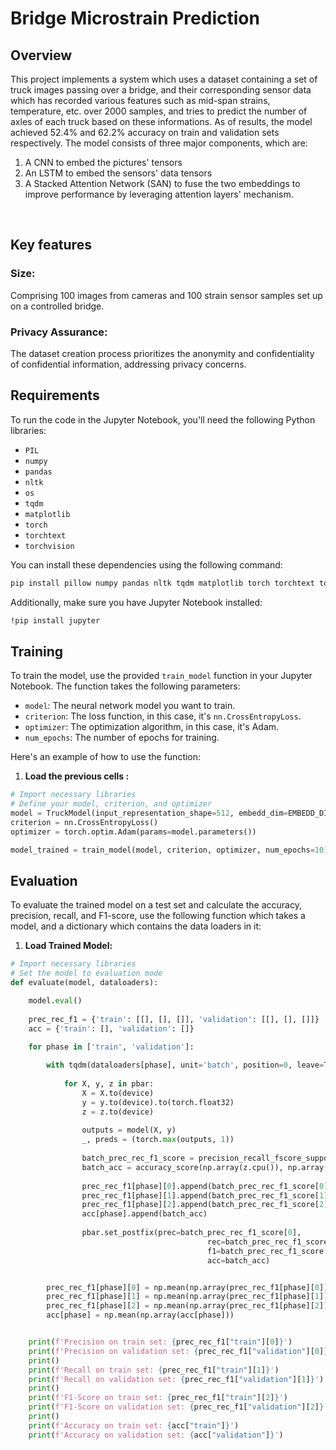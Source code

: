 # Bridge Microstrain Prediction

## Overview

This project implements a system which uses a dataset containing a set of truck images passing over a bridge, and their corresponding sensor data which has recorded various features such as mid-span strains, temperature, etc. over 2000 samples, and tries to predict the number of axles of each truck based on these informations. As of results, the model achieved 52.4% and 62.2% accuracy on train and validation sets respectively. The model consists of three major components, which are:


1. A CNN to embed the pictures' tensors
2. An LSTM to embed the sensors' data tensors
3. A Stacked Attention Network (SAN) to fuse the two embeddings to improve performance by leveraging attention layers' mechanism.

<br>

## Key features 
### Size: 
Comprising 100  images  from cameras and 100 strain sensor samples set up on a controlled bridge.
### Privacy Assurance: 
The dataset creation process prioritizes the anonymity and confidentiality of confidential information, addressing privacy concerns.


## Requirements

To run the code in the Jupyter Notebook, you'll need the following Python libraries:

- `PIL`
- `numpy`
- `pandas`
- `nltk`
- `os`
- `tqdm`
- `matplotlib`
- `torch`
- `torchtext`
- `torchvision`

You can install these dependencies using the following command:

```bash
pip install pillow numpy pandas nltk tqdm matplotlib torch torchtext torchvision
```

Additionally, make sure you have Jupyter Notebook installed:
```bash
!pip install jupyter
 ```

## Training

To train the model, use the provided `train_model` function in your Jupyter Notebook. The function takes the following parameters:

- `model`: The neural network model you want to train.
- `criterion`: The loss function, in this case, it's `nn.CrossEntropyLoss`.
- `optimizer`: The optimization algorithm, in this case, it's Adam.
- `num_epochs`: The number of epochs for training.

Here's an example of how to use the function:
1. **Load the previous cells :**

```python
# Import necessary libraries
# Define your model, criterion, and optimizer
model = TruckModel(input_representation_shape=512, embedd_dim=EMBEDD_DIM, num_classes=num_classes).to(device)
criterion = nn.CrossEntropyLoss()
optimizer = torch.optim.Adam(params=model.parameters())

model_trained = train_model(model, criterion, optimizer, num_epochs=10)
```
## Evaluation

To evaluate the trained model on a test set and calculate the accuracy, precision, recall, and F1-score, use the following function which takes a model, and a dictionary which contains the data loaders in it:

1. **Load Trained Model:**

```python
# Import necessary libraries
# Set the model to evaluation mode
def evaluate(model, dataloaders):

    model.eval()
    
    prec_rec_f1 = {'train': [[], [], []], 'validation': [[], [], []]}
    acc = {'train': [], 'validation': []}

    for phase in ['train', 'validation']:
        
        with tqdm(dataloaders[phase], unit='batch', position=0, leave=True) as pbar:
            
            for X, y, z in pbar: 
                X = X.to(device)
                y = y.to(device).to(torch.float32)
                z = z.to(device)
                
                outputs = model(X, y)
                _, preds = (torch.max(outputs, 1))
                
                batch_prec_rec_f1_score = precision_recall_fscore_support(np.array(z.cpu()), np.array(preds.cpu()), average='micro')
                batch_acc = accuracy_score(np.array(z.cpu()), np.array(preds.cpu()))
                
                prec_rec_f1[phase][0].append(batch_prec_rec_f1_score[0])
                prec_rec_f1[phase][1].append(batch_prec_rec_f1_score[1])
                prec_rec_f1[phase][2].append(batch_prec_rec_f1_score[2])
                acc[phase].append(batch_acc)
                
                pbar.set_postfix(prec=batch_prec_rec_f1_score[0],
                                            rec=batch_prec_rec_f1_score[1],
                                            f1=batch_prec_rec_f1_score[2],
                                            acc=batch_acc)


        prec_rec_f1[phase][0] = np.mean(np.array(prec_rec_f1[phase][0]))
        prec_rec_f1[phase][1] = np.mean(np.array(prec_rec_f1[phase][1]))
        prec_rec_f1[phase][2] = np.mean(np.array(prec_rec_f1[phase][2]))
        acc[phase] = np.mean(np.array(acc[phase]))


    print(f'Precision on train set: {prec_rec_f1["train"][0]}')
    print(f'Precision on validation set: {prec_rec_f1["validation"][0]}')
    print()
    print(f'Recall on train set: {prec_rec_f1["train"][1]}')
    print(f'Recall on validation set: {prec_rec_f1["validation"][1]}')
    print()
    print(f'F1-Score on train set: {prec_rec_f1["train"][2]}')
    print(f'F1-Score on validation set: {prec_rec_f1["validation"][2]}')
    print()
    print(f'Accuracy on train set: {acc["train"]}')
    print(f'Accuracy on validation set: {acc["validation"]}')
```










